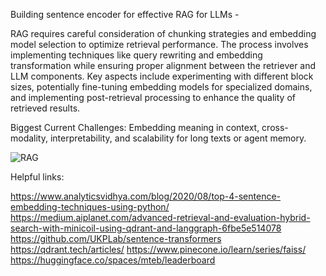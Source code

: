 Building sentence encoder for effective RAG for LLMs - 

RAG requires careful consideration of chunking strategies and embedding model selection to optimize retrieval performance.
The process involves implementing techniques like query rewriting and embedding transformation while ensuring proper alignment between the retriever and LLM components.
Key aspects include experimenting with different block sizes, potentially fine-tuning embedding models for specialized domains, and implementing post-retrieval processing to enhance the quality of retrieved results.

Biggest Current Challenges:
    Embedding meaning in context, cross-modality, interpretability, and scalability for long texts or agent memory.

![RAG](https://github.com/user-attachments/assets/002d051e-1f7d-470c-babf-cbb36d5fa3e9)

Helpful links:

https://www.analyticsvidhya.com/blog/2020/08/top-4-sentence-embedding-techniques-using-python/
https://medium.aiplanet.com/advanced-retrieval-and-evaluation-hybrid-search-with-minicoil-using-qdrant-and-langgraph-6fbe5e514078
https://github.com/UKPLab/sentence-transformers
https://qdrant.tech/articles/
https://www.pinecone.io/learn/series/faiss/
https://huggingface.co/spaces/mteb/leaderboard